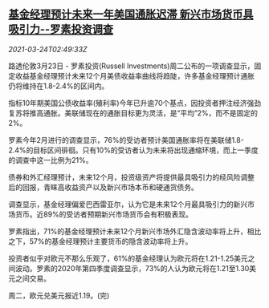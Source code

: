 <!--1616554862000-->
[基金经理预计未来一年美国通胀迟滞 新兴市场货币具吸引力--罗素投资调查](https://cn.reuters.com/article/usa-bonds-surveyfund-managers-0323-tues-idCNKBS2BG0AB)
------

<div><i>2021-03-24T02:49:33Z</i></div><p>路透伦敦3月23日 - 罗素投资(Russell Investments)周二公布的一项调查显示，固定收益基金经理预计未来12个月美债收益率曲线将趋陡，许多基金经理预计通胀仍将维持在1.8-2.4%的区间内。 　</p><p>指标10年期美国公债收益率(殖利率)今年已升逾70个基点，因投资者押注经济强劲复苏将推高通胀。美联储现在的通胀目标更为灵活，是“平均”2%，而不是固定的2%。 　</p><p>罗素今年2月进行的调查显示，76%的受访者预计美国通胀率将在美联储1.8-2.4%的目标区间徘徊。只有10%的受访者认为未来将出现通缩环境，而上一季度的调查中这一比例为21%。 　</p><p>债券和外汇经理预计，未来12个月，投资级资产将提供最具吸引力的经风险调整后的回报，青睐高收益资产以及新兴市场本币和硬通货债务。 　</p><p>调查显示，基金经理偏爱巴西雷亚尔，认为它是未来12个月最具吸引力的新兴市场货币。近89%的受访者预期新兴市场货币会有积极表现。 　</p><p>罗素指出，71%的基金经理预计未来12个月新兴市场外汇隐含波动率将上升，相比之下，57%的基金经理预计主要货币的隐含波动率将上升。 　</p><p>投资者似乎对欧元不那么乐观了，61%的基金经理认为欧元将在1.21-1.25美元之间波动。罗素的2020年第四季度调查显示，73%的人认为欧元将在1.21至1.30美元之间交易。</p><p>周二，欧元兑美元报近1.19。(完)</p>
